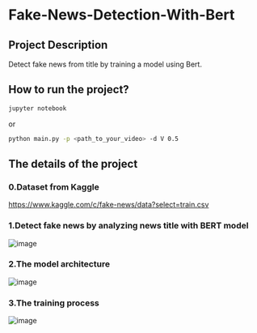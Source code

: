 # Fake-News-Detection-With-Bert
## Project Description
Detect fake news from title by training a model using Bert.
## How to run the project?

```sh
jupyter notebook
```
or 
```sh
python main.py -p <path_to_your_video> -d V 0.5 
```

## The details of the project
### 0.Dataset from Kaggle 
https://www.kaggle.com/c/fake-news/data?select=train.csv

### 1.Detect fake news by analyzing news title with BERT model
![image](https://user-images.githubusercontent.com/76461262/156306245-febbbeb5-0588-4c59-9169-f38d269231fd.png)

### 2.The model architecture
![image](https://user-images.githubusercontent.com/76461262/156306336-7f74ec08-3d32-4544-9bb2-1117cff0bce6.png)

### 3.The training process
![image](https://user-images.githubusercontent.com/76461262/156306381-1680a1e4-2792-4eec-8431-8a743bc9d229.png)

